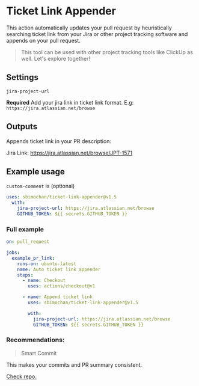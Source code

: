 # Ticket Link Appender

This action automatically updates your pull request by heuristically searching ticket link from your Jira or other project tracking software and appends on your pull request.

> This tool can be used with other project tracking tools like ClickUp as well. Let's explore together!

## Settings

`jira-project-url`

**Required** Add your jira link in ticket link format.
E.g:
`https://jira.atlassian.net/browse`

## Outputs

Appends ticket link in your PR description:

Jira Link: https://jira.atlassian.net/browse/JPT-1571

## Example usage

`custom-comment` is (optional)

```yaml
uses: sbimochan/ticket-link-appender@v1.5
  with:
    jira-project-url: https://jira.atlassian.net/browse
    GITHUB_TOKEN: ${{ secrets.GITHUB_TOKEN }}
```

### Full example

```yaml
on: pull_request

jobs:
  example_pr_link:
    runs-on: ubuntu-latest
    name: Auto ticket link appender
    steps:
      - name: Checkout
        uses: actions/checkout@v1

      - name: Append ticket link
        uses: sbimochan/ticket-link-appender@v1.5

        with:
          jira-project-url: https://jira.atlassian.net/browse
          GITHUB_TOKEN: ${{ secrets.GITHUB_TOKEN }}
```

### Recommendations:

> Smart Commit

This makes your commits and PR summary consistent.

<a href="https://github.com/sbimochan/smart-commit" target="_blank">Check repo.</a>
